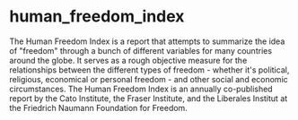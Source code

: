 # human_freedom_index
 The Human Freedom Index is a report that attempts to summarize the idea of "freedom" through a bunch of different variables for many countries around the globe. It serves as a rough objective measure for the relationships between the different types of freedom - whether it's political, religious, economical or personal freedom - and other social and economic circumstances. The Human Freedom Index is an annually co-published report by the Cato Institute, the Fraser Institute, and the Liberales Institut at the Friedrich Naumann Foundation for Freedom.
